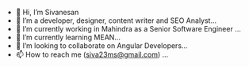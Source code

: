 - 👋 Hi, I’m Sivanesan
- 👀 I’m a developer, designer, content writer and SEO Analyst...
- 🌱 I’m currently working in Mahindra as a Senior Software Engineer ...
- 🌱 I’m currently learning MEAN...
- 💞️ I’m looking to collaborate on Angular Developers...
- 📫 How to reach me (siva23ms@gmail.com) ...

<!---
siva23ms/siva23ms is a ✨ special ✨ repository because its `README.md` (this file) appears on your GitHub profile.
You can click the Preview link to take a look at your changes.
--->

